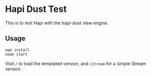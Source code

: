 # Hapi Dust Test

This is to test Hapi with the hapi-dust view engine.

## Usage

```
npm install
node start
```

Visit `/` to load the templated version, and `/stream` for a simple Stream version.
